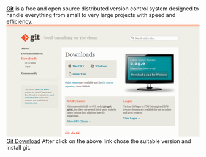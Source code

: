 ### 
 [**Git**](https://git-scm.com/)  is a free and open source distributed version control system designed to handle everything from small to very large projects with speed and efficiency.  
 ![git download](img/git_download.png)
 [Git Download](https://git-scm.com/downloads) After click on the above link chose the suitable version and install git.  